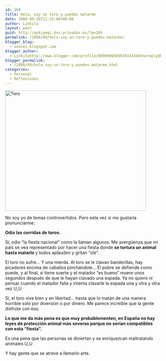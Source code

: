 ```yaml
---
id: 269
title: Hola, soy un toro y puedes matarme
date: 2008-09-26T11:35:00+00:00
author: Linkita
layout: post
guid: http://qukiyegi.dns-privadas.es/?p=269
permalink: /2008/09/hola-soy-un-toro-y-puedes-matarme/
blogger_blog:
  - sonnei.blogspot.com
blogger_author:
  - Linkitahttp://www.blogger.com/profile/08969869659383343445noreply@blogger.com
blogger_permalink:
  - /2008/09/hola-soy-un-toro-y-puedes-matarme.html
categories:
  - Personal
  - Reflexiones
---
```

[<img src="http://farm4.static.flickr.com/3104/2880282804_c0a41b887f_o.jpg" alt="Toro" width="456" height="389" />](http://www.flickr.com/photos/linkita/2880282804/ "Toro by Linkita, on Flickr")

No soy yo de temas controvertidos. Pero esta vez si me gustaría pronunciarme:

<span style="font-weight: bold;">Odio las corridas de toros. </span>

Sí, odio &#8220;la fiesta nacional&#8221; como la llaman algunos. Me avergüenza que mi país se vea representado por hacer una fiesta donde <span style="font-weight: bold;">se tortura un animal hasta matarlo</span> y todos aplauden y gritan &#8220;ole&#8221;.

El toro no sufre&#8230; Y una mierda. Al toro se le clavan banderillas, hay picadores encima de caballos pinchándole&#8230; El pobre se defiende como puede, y al final, si tiene suerte y el matador &#8220;es bueno&#8221; muere unos segundos después de que le hayan clavado una espada. Ya no quiero ni pensar cuando el matador falla y intenta clavarle la espada una y otra y otra vez U_U

Sí, el toro vive bien y en libertad&#8230; hasta que lo matan de una manera horrible solo por diversión o por dinero. Me parece increíble que la gente disfrute con eso.

<span style="font-weight: bold;">Lo que me da más pena es que muy probablementen, en España no hay leyes de protección animal más severas porque no serían compatibles con esta &#8220;fiesta&#8221;.</span>

Es una pena que las personas se diviertan y se enriquezcan maltratando animales U_U

Y hay gente que se atreve a llamarlo arte.